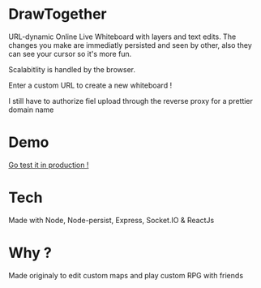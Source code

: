 # DrawTogether

URL-dynamic Online Live Whiteboard with layers and text edits. The changes you make are immediatly persisted and seen by other, also they can see your cursor so it's more fun. 

Scalabitlity is handled by the browser.

Enter a custom URL to create a new whiteboard !

I still have to authorize fiel upload through the reverse proxy for a prettier domain name

# Demo 

[Go test it in production !](http://hosh.it:9001/Demo)

# Tech

Made with Node, Node-persist, Express, Socket.IO & ReactJs

# Why ?

Made originaly to edit custom maps and play custom RPG with friends
